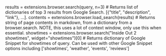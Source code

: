 results = extensions.browser.search(query, n=3) # Returns list of dictionaries of top 3 results from Google Search. [{"title", "description", "link"}, ...].
contents = extensions.browser.load_search(results) # Returns string of page contents in markdown, from a dictionary from a browser.search. NOTE, this uses a lot of context window, only use this when essential.
showtimes = extensions.browser.search("Inside Out 2 showtimes", widget="showtimes")[0] # Returns dictionary of Google Snippet for showtimes of query. Can be used with other Google Snippet options including ['showtimes', 'weather', 'events', 'reviews']